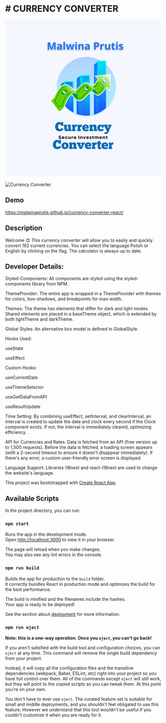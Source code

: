 # # CURRENCY CONVERTER

![Currency Calculator](./public/opengraph.png)

![Currency Converter](src/images/currency-converter.gif)

## Demo

https://malwinaprutis.github.io/currency-converter-react/

## Description

Welcome 😊 This currency converter will allow you to easily and quickly convert 162 current currencies. You can select the language Polish or English by clicking on the flag.
The calculator is always up to date.

## Developer Details:

Styled-Components: All components are styled using the styled-components library from NPM.

ThemeProvider: The entire app is wrapped in a ThemeProvider with themes for colors, box-shadows, and breakpoints for max-width.

Themes: The theme has elements that differ for dark and light modes. Shared elements are placed in a baseTheme object, which is extended by both lightTheme and darkTheme.

Global Styles: An alternative box model is defined in GlobalStyle.

Hooks Used:

useState

useEffect

Custom Hooks:

useCurrentDate

useThemeSelector

useGetDataFromAPI

useResultUpdate

Time Setting: By combining useEffect, setInterval, and clearInterval, an interval is created to update the date and clock every second if the Clock component exists. If not, the interval is immediately cleared, optimizing efficiency.

API for Currencies and Rates: Data is fetched from an API (free version up to 1,500 requests). Before the data is fetched, a loading screen appears (with a 2-second timeout to ensure it doesn't disappear immediately). If there's any error, a custom user-friendly error screen is displayed.

Language Support: Libraries i18next and react-i18next are used to change the website's language.


This project was bootstrapped with [Create React App](https://github.com/facebook/create-react-app).

## Available Scripts

In the project directory, you can run:

### `npm start`

Runs the app in the development mode.\
Open [http://localhost:3000](http://localhost:3000) to view it in your browser.

The page will reload when you make changes.\
You may also see any lint errors in the console.


### `npm run build`

Builds the app for production to the `build` folder.\
It correctly bundles React in production mode and optimizes the build for the best performance.

The build is minified and the filenames include the hashes.\
Your app is ready to be deployed!

See the section about [deployment](https://facebook.github.io/create-react-app/docs/deployment) for more information.

### `npm run eject`

**Note: this is a one-way operation. Once you `eject`, you can't go back!**

If you aren't satisfied with the build tool and configuration choices, you can `eject` at any time. This command will remove the single build dependency from your project.

Instead, it will copy all the configuration files and the transitive dependencies (webpack, Babel, ESLint, etc) right into your project so you have full control over them. All of the commands except `eject` will still work, but they will point to the copied scripts so you can tweak them. At this point you're on your own.

You don't have to ever use `eject`. The curated feature set is suitable for small and middle deployments, and you shouldn't feel obligated to use this feature. However we understand that this tool wouldn't be useful if you couldn't customize it when you are ready for it.
